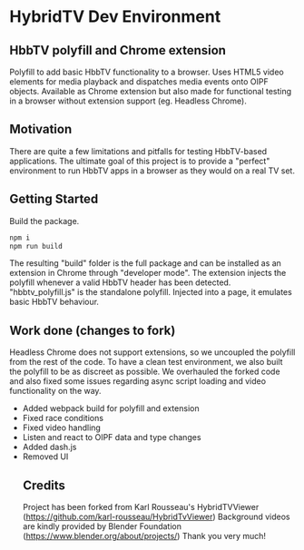 # HybridTV Dev Environment
## HbbTV polyfill and Chrome extension
Polyfill to add basic HbbTV functionality to a browser. Uses HTML5 video elements for 
media playback and dispatches media events onto OIPF objects. Available as Chrome extension but also made for functional testing in a browser without extension support (eg. Headless Chrome).
## Motivation
There are quite a few limitations and pitfalls for testing HbbTV-based applications. 
The ultimate goal of this project is to provide a "perfect" environment to run HbbTV apps in a browser as they would on a real TV set.
 
## Getting Started
Build the package. 
```bash
npm i
npm run build
```
The resulting "build" folder is the full package and can be installed as an extension 
in Chrome through "developer mode".
The extension injects the polyfill whenever a valid HbbTV header has been detected.
"hbbtv_polyfill.js" is the standalone polyfill. Injected into a page, it emulates basic 
HbbTV behaviour.
##  Work done (changes to fork)
Headless Chrome does not support extensions, so we uncoupled the polyfill from the rest of the code. To have a clean test environment, we also built the polyfill to be as discreet as possible. We overhauled the forked code and also fixed some issues regarding async script loading and video functionality on the way.
* Added webpack build for polyfill and extension
* Fixed race conditions
* Fixed video handling
* Listen and react to OIPF <object> data and type changes
* Added dash.js
* Removed UI
## Credits
Project has been forked from Karl Rousseau's HybridTVViewer (https://github.com/karl-rousseau/HybridTvViewer)
Background videos are kindly provided by Blender Foundation (https://www.blender.org/about/projects/)
Thank you very much!